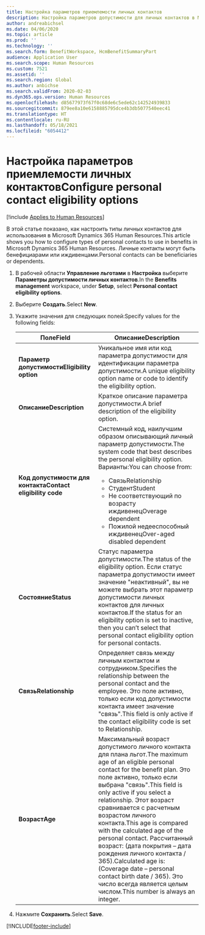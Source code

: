```yaml
---
title: Настройка параметров приемлемости личных контактов
description: Настройка параметров допустимости для личных контактов в Microsoft Dynamics 365 Human Resources. Личные контакты могут быть бенефициарами или иждивенцами.
author: andreabichsel
ms.date: 04/06/2020
ms.topic: article
ms.prod: ''
ms.technology: ''
ms.search.form: BenefitWorkspace, HcmBenefitSummaryPart
audience: Application User
ms.search.scope: Human Resources
ms.custom: 7521
ms.assetid: ''
ms.search.region: Global
ms.author: anbichse
ms.search.validFrom: 2020-02-03
ms.dyn365.ops.version: Human Resources
ms.openlocfilehash: d85677973f67f0c68de6c5ede62c142524939833
ms.sourcegitcommit: 879ee8a10e6158885795dce4b3db5077540eec41
ms.translationtype: HT
ms.contentlocale: ru-RU
ms.lasthandoff: 05/18/2021
ms.locfileid: "6054412"
---
```

# <a name="configure-personal-contact-eligibility-options"></a><span data-ttu-id="a842b-104">Настройка параметров приемлемости личных контактов</span><span class="sxs-lookup"><span data-stu-id="a842b-104">Configure personal contact eligibility options</span></span>

[!include [Applies to Human Resources](../includes/applies-to-hr.md)]

<span data-ttu-id="a842b-105">В этой статье показано, как настроить типы личных контактов для использования в Microsoft Dynamics 365 Human Resources.</span><span class="sxs-lookup"><span data-stu-id="a842b-105">This article shows you how to configure types of personal contacts to use in benefits in Microsoft Dynamics 365 Human Resources.</span></span> <span data-ttu-id="a842b-106">Личные контакты могут быть бенефициарами или иждивенцами.</span><span class="sxs-lookup"><span data-stu-id="a842b-106">Personal contacts can be beneficiaries or dependents.</span></span> 

1. <span data-ttu-id="a842b-107">В рабочей области **Управление льготами** в **Настройка** выберите **Параметры допустимости личных контактов**.</span><span class="sxs-lookup"><span data-stu-id="a842b-107">In the **Benefits management** workspace, under **Setup**, select **Personal contact eligibility options**.</span></span>

2. <span data-ttu-id="a842b-108">Выберите **Создать**.</span><span class="sxs-lookup"><span data-stu-id="a842b-108">Select **New**.</span></span>

3. <span data-ttu-id="a842b-109">Укажите значения для следующих полей:</span><span class="sxs-lookup"><span data-stu-id="a842b-109">Specify values for the following fields:</span></span>

   | <span data-ttu-id="a842b-110">Поле</span><span class="sxs-lookup"><span data-stu-id="a842b-110">Field</span></span> | <span data-ttu-id="a842b-111">Описание</span><span class="sxs-lookup"><span data-stu-id="a842b-111">Description</span></span> |
   | --- | --- |
   | <span data-ttu-id="a842b-112">**Параметр допустимости**</span><span class="sxs-lookup"><span data-stu-id="a842b-112">**Eligibility option**</span></span> | <span data-ttu-id="a842b-113">Уникальное имя или код параметра допустимости для идентификации параметра допустимости.</span><span class="sxs-lookup"><span data-stu-id="a842b-113">A unique eligibility option name or code to identify the eligibility option.</span></span> |
   | <span data-ttu-id="a842b-114">**Описание**</span><span class="sxs-lookup"><span data-stu-id="a842b-114">**Description**</span></span> | <span data-ttu-id="a842b-115">Краткое описание параметра допустимости.</span><span class="sxs-lookup"><span data-stu-id="a842b-115">A brief description of the eligibility option.</span></span> |
   | <span data-ttu-id="a842b-116">**Код допустимости для контакта**</span><span class="sxs-lookup"><span data-stu-id="a842b-116">**Contact eligibility code**</span></span> | <span data-ttu-id="a842b-117">Системный код, наилучшим образом описывающий личный параметр допустимости.</span><span class="sxs-lookup"><span data-stu-id="a842b-117">The system code that best describes the personal eligibility option.</span></span> <span data-ttu-id="a842b-118">Варианты:</span><span class="sxs-lookup"><span data-stu-id="a842b-118">You can choose from:</span></span> <ul><li><span data-ttu-id="a842b-119">Связь</span><span class="sxs-lookup"><span data-stu-id="a842b-119">Relationship</span></span></li><li><span data-ttu-id="a842b-120">Студент</span><span class="sxs-lookup"><span data-stu-id="a842b-120">Student</span></span></li><li><span data-ttu-id="a842b-121">Не соответствующий по возрасту иждивенец</span><span class="sxs-lookup"><span data-stu-id="a842b-121">Overage dependent</span></span></li><li><span data-ttu-id="a842b-122">Пожилой недееспособный иждивенец</span><span class="sxs-lookup"><span data-stu-id="a842b-122">Over-aged disabled dependent</span></span></li></ul> |
   | <span data-ttu-id="a842b-123">**Состояние**</span><span class="sxs-lookup"><span data-stu-id="a842b-123">**Status**</span></span> | <span data-ttu-id="a842b-124">Статус параметра допустимости.</span><span class="sxs-lookup"><span data-stu-id="a842b-124">The status of the eligibility option.</span></span> <span data-ttu-id="a842b-125">Если статус параметра допустимости имеет значение "неактивный", вы не можете выбрать этот параметр допустимости личных контактов для личных контактов.</span><span class="sxs-lookup"><span data-stu-id="a842b-125">If the status for an eligibility option is set to inactive, then you can’t select that personal contact eligibility option for personal contacts.</span></span> |
   | <span data-ttu-id="a842b-126">**Связь**</span><span class="sxs-lookup"><span data-stu-id="a842b-126">**Relationship**</span></span> | <span data-ttu-id="a842b-127">Определяет связь между личным контактом и сотрудником.</span><span class="sxs-lookup"><span data-stu-id="a842b-127">Specifies the relationship between the personal contact and the employee.</span></span> <span data-ttu-id="a842b-128">Это поле активно, только если код допустимости контакта имеет значение "связь".</span><span class="sxs-lookup"><span data-stu-id="a842b-128">This field is only active if the contact eligibility code is set to Relationship.</span></span> |
   | <span data-ttu-id="a842b-129">**Возраст**</span><span class="sxs-lookup"><span data-stu-id="a842b-129">**Age**</span></span> | <span data-ttu-id="a842b-130">Максимальный возраст допустимого личного контакта для плана льгот.</span><span class="sxs-lookup"><span data-stu-id="a842b-130">The maximum age of an eligible personal contact for the benefit plan.</span></span> <span data-ttu-id="a842b-131">Это поле активно, только если выбрана "связь".</span><span class="sxs-lookup"><span data-stu-id="a842b-131">This field is only active if you select a relationship.</span></span> <span data-ttu-id="a842b-132">Этот возраст сравнивается с расчетным возрастом личного контакта.</span><span class="sxs-lookup"><span data-stu-id="a842b-132">This age is compared with the calculated age of the personal contact.</span></span> <span data-ttu-id="a842b-133">Рассчитанный возраст: (дата покрытия – дата рождения личного контакта / 365).</span><span class="sxs-lookup"><span data-stu-id="a842b-133">Calculated age is: (Coverage date – personal contact birth date / 365).</span></span> <span data-ttu-id="a842b-134">Это число всегда является целым числом.</span><span class="sxs-lookup"><span data-stu-id="a842b-134">This number is always an integer.</span></span> |

4. <span data-ttu-id="a842b-135">Нажмите **Сохранить**.</span><span class="sxs-lookup"><span data-stu-id="a842b-135">Select **Save**.</span></span> 


[!INCLUDE[footer-include](../includes/footer-banner.md)]